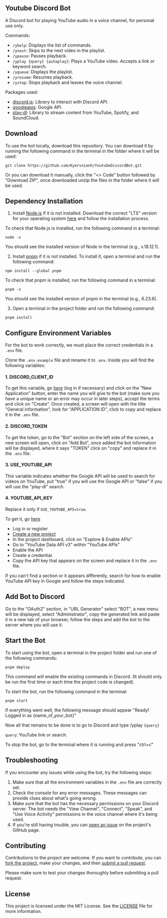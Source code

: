 ## Youtube Discord Bot

A Discord bot for playing YouTube audio in a voice channel, for personal use only.

Commands:

- `/yhelp`: Displays the list of commands.
- `/ynext`: Skips to the next video in the playlist.
- `/ypause`: Pauses playback.
- `/yplay {query} {autoplay}`: Plays a YouTube video. Accepts a link or keyword search.
- `/yqueue`: Displays the playlist.
- `/yresume`: Resumes playback.
- `/ystop`: Stops playback and leaves the voice channel.

Packages used:

- [discord.js](https://discord.js.org): Library to interact with Discord API.
- [googleapis](https://github.com/googleapis/google-api-nodejs-client): Google API.
- [play-dl](https://github.com/play-dl/play-dl): Library to stream content from YouTube, Spotify, and SoundCloud.

## Download

To use the bot locally, download this repository. You can download it by running the following command in the terminal in the folder where it will be used:

```
git clone https://github.com/Kyervnienh/YoutubeDiscordBot.git
```

Or you can download it manually, click the "<> Code" button followed by "Download ZIP", once downloaded unzip the files in the folder where it will be used.

## Dependency Installation

1. Install [Node.js](https://nodejs.org) if it is not installed. Download the correct "LTS" version for your operating system [here](https://nodejs.org/download) and follow the installation process.

To check that Node.js is installed, run the following command in a terminal:

```
node -v
```

You should see the installed version of Node in the terminal (e.g., v.18.12.1).

2. Install [pnpm](https://yarnpkg.com/) if it is not installed. To install it, open a terminal and run the following command:

```
npm install --global pnpm
```

To check that pnpm is installed, run the following command in a terminal:

```
pnpm -v
```

You should see the installed version of pnpm in the terminal (e.g., 6.23.6).

3. Open a terminal in the project folder and run the following command:

```
pnpm install
```

## Configure Environment Variables

For the bot to work correctly, we must place the correct credentials in a `.env` file.

Clone the `.env.example` file and rename it to `.env`. Inside you will find the following variables:

#### 1. DISCORD_CLIENT_ID

To get this variable, go [here](https://discord.com/developers/applications) (log in if necessary) and click on the "New Application" button, enter the name you will give to the bot (make sure you have a unique name or an error may occur in later steps), accept the terms and click on "Create". Once created, a screen will open with the title "General information", look for "APPLICATION ID", click to copy and replace it in the `.env` file.

#### 2. DISCORD_TOKEN

To get the token, go to the "Bot" section on the left side of the screen, a new screen will open, click on "Add Bot", once added the bot information will be displayed, where it says "TOKEN" click on "copy" and replace it in the `.env` file.

#### 3. USE_YOUTUBE_API

This variable indicates whether the Google API will be used to search for videos on YouTube, put "true" if you will use the Google API or "false" if you will use the "play-dl" search.

#### 4. YOUTUBE_API_KEY

Replace it only if `USE_YOUTUBE_API=true`.

To get it, go [here](https://console.cloud.google.com/)

- Log in or register
- [Create a new project](https://cloud.google.com/resource-manager/docs/creating-managing-projects)
- In the project dashboard, click on "Explore & Enable APIs"
- Go to "YouTube Data API v3" within "YouTube APIs"
- Enable the API
- Create a credential.
- Copy the API key that appears on the screen and replace it in the `.env` file.

If you can't find a section or it appears differently, search for how to enable YouTube API key in Google and follow the steps indicated.

## Add Bot to Discord

Go to the "OAuth2" section, in "URL Generator" select "BOT", a new menu will be displayed, select "Administrator", copy the generated link and paste it in a new tab of your browser, follow the steps and add the bot to the server where you will use it.

## Start the Bot

To start using the bot, open a terminal in the project folder and run one of the following commands:

```
pnpm deploy
```

This command will enable the existing commands in Discord. (It should only be run the first time or each time the project code is changed).

To start the bot, run the following command in the terminal:

```
pnpm start
```

If everything went well, the following message should appear "Ready! Logged in as {name_of_your_bot}"

Now all that remains to be done is to go to Discord and type /yplay `{query}`

`query`: YouTube link or search.

To stop the bot, go to the terminal where it is running and press "ctrl+c"

## Troubleshooting

If you encounter any issues while using the bot, try the following steps:

1. Make sure that all the environment variables in the `.env` file are correctly set.
2. Check the console for any error messages. These messages can provide clues about what's going wrong.
3. Make sure that the bot has the necessary permissions on your Discord server. The bot needs the "View Channel", "Connect", "Speak", and "Use Voice Activity" permissions in the voice channel where it's being used.
4. If you're still having trouble, you can [open an issue](https://github.com/Kyervnienh/YoutubeDiscordBot/issues) on the project's GitHub page.

## Contributing

Contributions to the project are welcome. If you want to contribute, you can [fork the project](https://docs.github.com/en/get-started/quickstart/fork-a-repo), make your changes, and then [submit a pull request](https://docs.github.com/en/github/collaborating-with-issues-and-pull-requests/creating-a-pull-request-from-a-fork).

Please make sure to test your changes thoroughly before submitting a pull request.

## License

This project is licensed under the MIT License. See the [LICENSE](LICENSE) file for more information.
